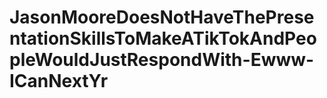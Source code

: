 # JasonMooreDoesNotHaveThePresentationSkillsToMakeATikTokAndPeopleWouldJustRespondWith-Ewww-ICanNextYr